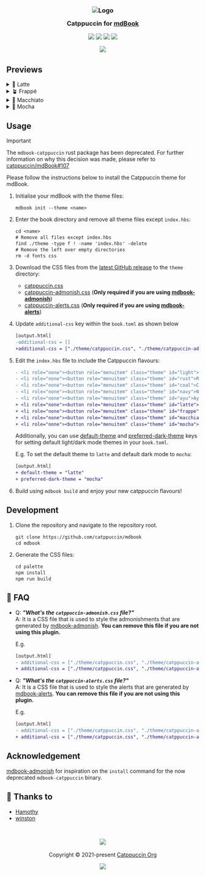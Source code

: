 <h3 align="center">
	<img src="https://raw.githubusercontent.com/catppuccin/catppuccin/main/assets/logos/exports/1544x1544_circle.png" width="100" alt="Logo"/><br/>
	<img src="https://raw.githubusercontent.com/catppuccin/catppuccin/main/assets/misc/transparent.png" height="30" width="0px"/>
	Catppuccin for <a href="https://rust-lang.github.io/mdBook/">mdBook</a>
	<img src="https://raw.githubusercontent.com/catppuccin/catppuccin/main/assets/misc/transparent.png" height="30" width="0px"/>
</h3>

<p align="center">
	<a href="https://github.com/catppuccin/mdBook/stargazers"><img src="https://img.shields.io/github/stars/catppuccin/mdBook?colorA=363a4f&colorB=b7bdf8&style=for-the-badge"></a>
	<a href="https://github.com/catppuccin/mdBook/issues"><img src="https://img.shields.io/github/issues/catppuccin/mdBook?colorA=363a4f&colorB=f5a97f&style=for-the-badge"></a>
	<a href="https://github.com/catppuccin/mdBook/contributors"><img src="https://img.shields.io/github/contributors/catppuccin/mdBook?colorA=363a4f&colorB=a6da95&style=for-the-badge"></a>
	<a href="https://crates.io/crates/mdbook-catppuccin"><img src="https://img.shields.io/crates/v/mdbook-catppuccin?colorA=363a4f&colorB=ee99a0&style=for-the-badge"></a>
</p>

<p align="center">
	<img src="assets/catwalk.webp"/>
</p>

## Previews

<details>
<summary>🌻 Latte</summary>
<img src="assets/latte.webp"/>
</details>
<details>
<summary>🪴 Frappé</summary>
<img src="assets/frappe.webp"/>
</details>
<details>
<summary>🌺 Macchiato</summary>
<img src="assets/macchiato.webp"/>
</details>
<details>
<summary>🌿 Mocha</summary>
<img src="assets/mocha.webp"/>
</details>

## Usage

> [!IMPORTANT]  
> The `mdbook-catppuccin` rust package has been deprecated. For further information
> on why this decision was made, please refer to
> [catppuccin/mdBook#107](https://github.com/catppuccin/mdBook/issues/107)
>
> Please follow the instructions below to install the Catppuccin theme for mdBook.

1. Initialise your mdBook with the theme files:

   ```shell
   mdbook init --theme <name>
   ```

2. Enter the book directory and remove all theme files except `index.hbs`:

   ```shell
   cd <name>
   # Remove all files except index.hbs
   find ./theme -type f ! -name 'index.hbs' -delete
   # Remove the left over empty directories
   rm -d fonts css
   ```

3. Download the CSS files from the [latest GitHub release](https://github.com/catppuccin/mdBook/releases/latest) to the `theme` directory:

   - [catppuccin.css](https://github.com/catppuccin/mdBook/releases/latest/download/catppuccin.css)
   - [catppuccin-admonish.css](https://github.com/catppuccin/mdBook/releases/latest/download/catppuccin-admonish.css)
     (**Only required if you are using
     [mdbook-admonish](https://github.com/tommilligan/mdbook-admonish)**)
   - [catppuccin-alerts.css](https://github.com/catppuccin/mdBook/releases/latest/download/catppuccin-alerts.css)
     (**Only required if you are using
     [mdbook-alerts](https://github.com/lambdalisue/rs-mdbook-alerts)**)

4. Update `additional-css` key within the `book.toml` as shown below

   ```diff
   [output.html]
   -additional-css = []
   +additional-css = ["./theme/catppuccin.css", "./theme/catppuccin-admonish.css", "./theme/catppuccin-alerts.css"]
   ```

5. Edit the `index.hbs` file to include the Catppuccin flavours:

   ```diff
   - <li role="none"><button role="menuitem" class="theme" id="light">Light</button></li>
   - <li role="none"><button role="menuitem" class="theme" id="rust">Rust</button></li>
   - <li role="none"><button role="menuitem" class="theme" id="coal">Coal</button></li>
   - <li role="none"><button role="menuitem" class="theme" id="navy">Navy</button></li>
   - <li role="none"><button role="menuitem" class="theme" id="ayu">Ayu</button></li>
   + <li role="none"><button role="menuitem" class="theme" id="latte">Latte</button></li>
   + <li role="none"><button role="menuitem" class="theme" id="frappe">Frappé</button></li>
   + <li role="none"><button role="menuitem" class="theme" id="macchiato">Macchiato</button></li>
   + <li role="none"><button role="menuitem" class="theme" id="mocha">Mocha</button></li>
   ```

   Additionally, you can use
   [default-theme](https://rust-lang.github.io/mdBook/format/configuration/renderers.html?highlight=default-theme#html-renderer-options)
   and
   [preferred-dark-theme](https://rust-lang.github.io/mdBook/format/configuration/renderers.html?highlight=preferred-dark-theme#html-renderer-options)
   keys for setting default light/dark mode themes in your `book.toml`.

   E.g. To set the default theme to `latte` and default dark mode to `mocha`:

   ```diff
   [output.html]
   + default-theme = "latte"
   + preferred-dark-theme = "mocha"
   ```

6. Build using `mdbook build` and enjoy your new catppuccin flavours!

## Development

1. Clone the repository and navigate to the repository root.

   ```shell
   git clone https://github.com/catppuccin/mdbook
   cd mdbook
   ```

2. Generate the CSS files:

   ```shell
   cd palette
   npm install
   npm run build
   ```

## 🙋 FAQ

- Q: **_"What's the `catppuccin-admonish.css` file?"_**\
  A: It is a CSS file that is used to style the admonishments that are generated
  by [mdbook-admonish](https://github.com/tommilligan/mdbook-admonish).
  **You can remove this file if you are not using this plugin.**

  E.g.

  ```diff
  [output.html]
  - additional-css = ["./theme/catppuccin.css", "./theme/catppuccin-admonish.css", "./theme/catppuccin-alerts.css"]
  + additional-css = ["./theme/catppuccin.css", "./theme/catppuccin-alerts.css"]
  ```

- Q: **_"What's the `catppuccin-alerts.css` file?"_**\
  A: It is a CSS file that is used to style the alerts that are generated
  by [mdbook-alerts](https://github.com/lambdalisue/rs-mdbook-alerts).
  **You can remove this file if you are not using this plugin.**

  E.g.

  ```diff
  [output.html]
  - additional-css = ["./theme/catppuccin.css", "./theme/catppuccin-admonish.css", "./theme/catppuccin-alerts.css"]
  + additional-css = ["./theme/catppuccin.css", "./theme/catppuccin-admonish.css"]
  ```

## Acknowledgement

[mdbook-admonish](https://github.com/tommilligan/mdbook-admonish) for
inspiration on the `install` command for the now deprecated `mdbook-catppuccin`
binary.

## 💝 Thanks to

- [Hamothy](https://github.com/sgoudham)
- [winston](https://github.com/nekowinston)

&#160;

<p align="center">
	<img src="https://raw.githubusercontent.com/catppuccin/catppuccin/main/assets/footers/gray0_ctp_on_line.svg?sanitize=true" />
</p>

<p align="center">
	Copyright &copy; 2021-present <a href="https://github.com/catppuccin" target="_blank">Catppuccin Org</a>
</p>

<p align="center">
	<a href="https://github.com/catppuccin/catppuccin/blob/main/LICENSE"><img src="https://img.shields.io/static/v1.svg?style=for-the-badge&label=License&message=MIT&logoColor=d9e0ee&colorA=363a4f&colorB=b7bdf8"/></a>
</p>
